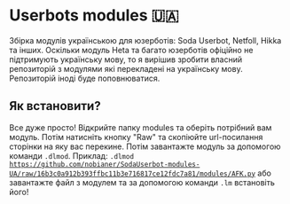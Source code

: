 # Userbots modules 🇺🇦
Збірка модулів українською для юзерботів: Soda Userbot, Netfoll, Hikka та інших. Оскільки модуль Heta та багато юзерботів офіційно не підтримують українську мову, то я вирішив зробити власний репозиторій з модулями які перекладені на українську мову. Репозиторій іноді буде поповнюватися.
<h2 border="none"> Як встановити?</h2>

Все дуже просто! Відкрийте папку modules та оберіть потрібний вам модуль. Потім натисніть кнопку "Raw" та скопіюйте url-посилання сторінки на яку вас перекине. Потім завантажте модуль за допомогою команди <code>.dlmod</code>. Приклад: <code>.dlmod https://github.com/nobianer/SodaUserbot-modules-UA/raw/16b3c0a912b393ffbc11b3e716817ce12fdc7a81/modules/AFK.py</code> або завантажте файл з модулем та за допомогою команди <code>.lm</code> встановіть його!
